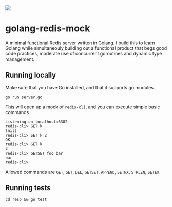 <img class="badge" tag="github.com/tmpaul/golang-redis-mock" src="https://goreportcard.com/badge/github.com/tmpaul/golang-redis-mock">

# golang-redis-mock
A minimal functional Redis server written in Golang. I build this to learn Golang while simultaneouly
building out a functional product that begs good code practices, moderate use of concurrent goroutines
and dynamic type management.


## Running locally
Make sure that you have Go installed, and that it supports go modules.

```bash
go run server.go
```

This will open up a mock of `redis-cli`, and you can execute simple basic commands.

```
Listening on localhost:6382
redis-cli> GET k
(nil)
redis-cli> SET k 2
OK
redis-cli> GET k
2
redis-cli> GETSET foo bar
bar
redis-cli> 
```

Allowed commands are `GET`, `SET`, `DEL`, `GETSET`, `APPEND`, `SETNX`, `STRLEN`, `SETEX`.

## Running tests

`cd resp && go test`

